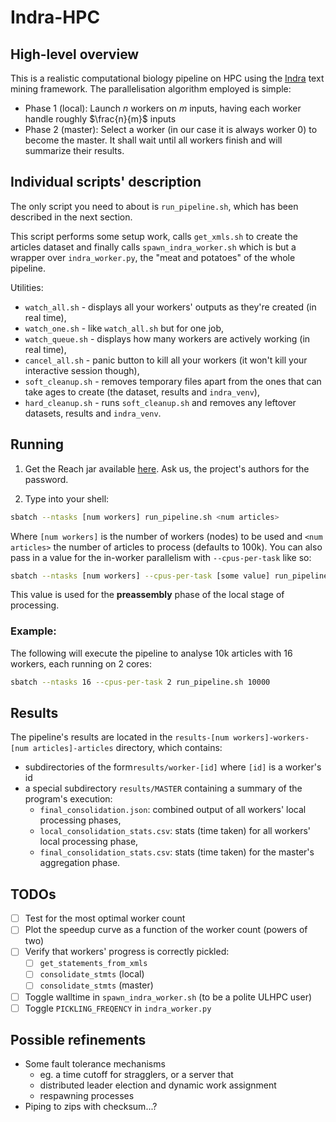 # Indra-HPC

## High-level overview

This is a realistic computational biology pipeline on HPC using the [Indra](http://www.indra.bio/) text mining framework. The parallelisation algorithm employed is simple:
- Phase 1 (local): Launch $n$ workers on $m$ inputs, having each worker handle roughly $\frac{n}{m}$ inputs
- Phase 2 (master): Select a worker (in our case it is always worker 0) to become the master. It shall wait until all workers finish and will summarize their results. 

## Individual scripts' description

The only script you need to about is `run_pipeline.sh`, which has been described in the next section. 

This script performs some setup work, calls `get_xmls.sh` to create the articles dataset and finally calls `spawn_indra_worker.sh` which is but a wrapper over `indra_worker.py`, the "meat and potatoes" of the whole pipeline. 

Utilities:
- `watch_all.sh` - displays all your workers' outputs as they're created (in real time),
- `watch_one.sh` - like `watch_all.sh` but for one job,
- `watch_queue.sh` - displays how many workers are actively working (in real time),
- `cancel_all.sh` - panic button to kill all your workers (it won't kill your interactive session though),
- `soft_cleanup.sh` - removes temporary files apart from the ones that can take ages to create (the dataset, results and `indra_venv`),
- `hard_cleanup.sh` - runs `soft_cleanup.sh` and removes any leftover datasets, results and `indra_venv`.

## Running

1. Get the Reach jar available [here](https://owncloud.lcsb.uni.lu/s/WAvPyRYX4B3AfbM/authenticate). Ask us, the project's authors for the password.

2. Type into your shell:
```sh
sbatch --ntasks [num workers] run_pipeline.sh <num articles>
```
Where `[num workers]` is the number of workers (nodes) to be used and  `<num articles>` the number of articles to process (defaults to 100k). You can also pass in a value for the in-worker parallelism with `--cpus-per-task` like so:
```sh
sbatch --ntasks [num workers] --cpus-per-task [some value] run_pipeline.sh <num articles>
```
This value is used for the **preassembly** phase of the local stage of processing.

### Example:
The following will execute the pipeline to analyse 10k articles with 16 workers, each running on 2 cores:
```sh
sbatch --ntasks 16 --cpus-per-task 2 run_pipeline.sh 10000
```

## Results

The pipeline's results are located in the `results-[num workers]-workers-[num articles]-articles` directory, which contains:

- subdirectories of the form`results/worker-[id]` where `[id]` is a worker's id 
- a special subdirectory `results/MASTER` containing a summary of the program's execution:
    - `final_consolidation.json`: combined output of all workers' local processing phases,
    - `local_consolidation_stats.csv`: stats (time taken) for all workers' local processing phase,
    - `final_consolidation_stats.csv`: stats (time taken) for the master's aggregation phase.

## TODOs

- [ ] Test for the most optimal worker count
- [ ] Plot the speedup curve as a function of the worker count (powers of two)
- [ ] Verify that workers' progress is correctly pickled:
    - [ ] `get_statements_from_xmls`
    - [ ] `consolidate_stmts` (local)
    - [ ] `consolidate_stmts` (master)
- [ ] Toggle walltime in `spawn_indra_worker.sh` (to be a polite ULHPC user)
- [ ] Toggle `PICKLING_FREQENCY` in `indra_worker.py`

## Possible refinements
- Some fault tolerance mechanisms
    - eg. a time cutoff for stragglers, or a server that
    - distributed leader election and dynamic work assignment
    - respawning processes
- Piping to zips with checksum...?
